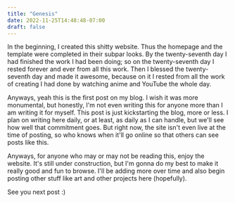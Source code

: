 ```yaml
---
title: "Genesis"
date: 2022-11-25T14:48:48-07:00
draft: false
---
```


In the beginning, I created this shitty website. Thus the homepage and the template were completed in their subpar looks. By the twenty-seventh day I had finished the work I had been doing; so on the twenty-seventh day I rested forever and ever from all this work. Then I blessed the twenty-seventh day and made it awesome, because on it I rested from all the work of creating I had done by watching anime and YouTube the whole day. 

Anyways, yeah this is the first post on my blog. I wish it was more monumental, but honestly, I'm not even writing this for anyone more than I am writing it for myself. This post is just kickstarting the blog, more or less. I plan on writing here daily, or at least, as daily as I can handle, but we'll see how well that commitment goes. But right now, the site isn't even live at the time of posting, so who knows when it'll go online so that others can see posts like this. 

Anyways, for anyone who may or may not be reading this, enjoy the website. It's still under construction, but I'm gonna do my best to make it really good and fun to browse. I'll be adding more over time and also begin posting other stuff like art and other projects here (hopefully).

See you next post :)